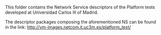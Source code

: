 
This folder contains the Network Service descriptors of the Platform tests developed at Universidad Carlos III of Madrid.

The descriptor packages composing the aforementioned NS can be found in the link: http://vm-images.netcom.it.uc3m.es/platform_test/

